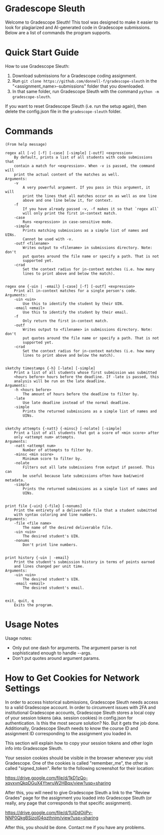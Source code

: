 # Gradescope Sleuth

Welcome to Gradescope Sleuth! This tool was designed to make it easier to look for plagiarized and AI-generated code in Gradescope submissions. Below are a list of commands the program supports.

# Quick Start Guide
How to use Gradescope Sleuth:
1. Download submissions for a Gradescope coding assignment.
2. Run `git clone https://github.com/donnell-f/gradescope-sleuth` in the "<assignment_name>-submissions" folder that you downloaded.
3. In that same folder, run Gradescope Sleuth with the command `python -m gradescope-sleuth`.

If you want to reset Gradescope Sleuth (i.e. run the setup again), then delete the config.json file in the `gradescope-sleuth` folder.

# Commands

    (From help message)

    regex all [-v] [-f] [-case] [-simple] [-outf] <expression>
        By default, prints a list of all students with code submissions that
        contain a match for <expression>. When -v is passed, the command will
        print the actual content of the matches as well.
    Arguments:
        -v
            A very powerful argument. If you pass in this argument, it will
            print the lines that all matches occur on as well as one line
            above and one line below it, for context.
        -f
            If you have already passed -v, -f makes it so that `regex all`
            will only print the first in-context match.
        -case
            Runs <expression> in case-sensitive mode.
        -simple
            Prints matching submissions as a simple list of names and UINs.
            Cannot be used with -v.
        -outf <filename>
            Writes output to <filename> in submissions directory. Note: don't
            put quotes around the file name or specify a path. That is not
            supported yet.
        -crad
            Set the context radius for in-context matches (i.e. how many
            lines to print above and below the match).


    regex one {-uin | -email} [-case] [-f] [-outf] <expression>
        Print all in-context matches for a single person's code.
    Arguments:
        -uin <uin>
            Use this to identify the student by their UIN.
        -email <email>
            Use this to identify the student by their email.
        -f
            Only return the first in-context match.
        -outf
            Writes output to <filename> in submissions directory. Note: don't
            put quotes around the file name or specify a path. That is not
            supported yet.
        -crad
            Set the context radius for in-context matches (i.e. how many
            lines to print above and below the match).


    sketchy timestamps {-h} [-late] [-simple]
        Print a list of all students whose first submission was submitted
        <hours before> hours before the deadline. If -late is passed, this
        analysis will be run on the late deadline.
    Arguments:
        -h <hours before>
            The amount of hours before the deadline to filter by.
        -late
            Use late deadline instead of the normal deadline.
        -simple
            Prints the returned submissions as a simple list of names and
            UINs.


    sketchy attempts {-natt} {-minsc} [-nolate] [-simple]
        Print a list of all students that got a score of <min score> after
        only <attempt num> attempts.
    Arguments:
        -natt <attempt num>
            Number of attempts to filter by.
        -minsc <min score>
            Minimum score to filter by.
        -nolate
            Filters out all late submissions from output if passed. This can
            be useful because late submissions often have bad/weird metadata.
        -simple
            Prints the returned submissions as a simple list of names and
            UINs.


    print file {-uin} {-file} [-nonums]
        Print the entirety of a deliverable file that a student submitted
        with syntax coloring and line numbers.
    Arguments:
        -file <file name>
            The name of the desired deliverable file.
        -uin <uin>
            The desired student's UIN.
        -nonums
            Don't print line numbers.
    

    print history {-uin | -email}
        Print the student's submission history in terms of points earned
        and lines changed per unit time.
    Arguments:
        -uin <uin>
            The desired student's UIN.
        -email <email> 
            The desired student's email.


    exit, quit, q
        Exits the program.



# Usage Notes

Usage notes:
- Only put one dash for arguments. The argument parser is not sophisticated enough to handle --args.
- Don't put quotes around argument params.


# How to Get Cookies for Network Settings

In order to access historical submissions, Gradescope Sleuth needs access to a valid Gradescope account. In order to circumvent issues with 2FA and institutional Gradescope accounts, Gradescope Sleuth stores a local copy of your session tokens (aka. session cookies) in config.json for authentication. Is this the most secure solution? No. But it gets the job done. Additionally, Gradescope Sleuth needs to know the course ID and assignment ID corresponding to the assignment you loaded in.

This section will explain how to copy your session tokens and other login info into Gradescope Sleuth.

Your session cookies should be visible in the browser whenever you visit Gradescope. One of the cookies is called "remember_me", the other is called "signed_token". Refer to the following screenshot for their location:

https://drive.google.com/file/d/1kD1zQo-xqvxvnQkpDGuX4YtwruW2HBqx/view?usp=sharing

After this, you will need to give Gradescope Sleuth a link to the "Review Grades" page for the assignment you loaded into Gradescope Sleuth (or really, any page that corresponds to that specific assignment).

https://drive.google.com/file/d/1UiDdOiiPv-NNP0QkgBSjzoI04qzthnjm/view?usp=sharing

After this, you should be done. Contact me if you have any problems.


